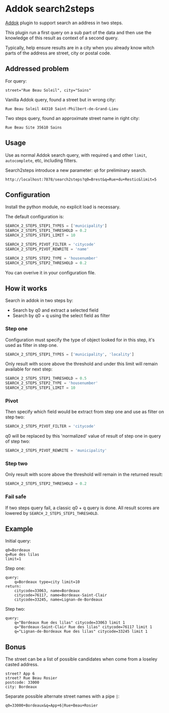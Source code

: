 # Addok search2steps

[Addok](https://github.com/etalab/addok) plugin to support search an address in two steps.

This plugin run a first query on a sub part of the data and then use the knowledge of this result as context of a second query.

Typically, help ensure results are in a city when you already know witch parts of the address are street, city or postal code.

## Addressed problem

For query:
```
street="Rue Beau Soleil", city="Sains"
```

Vanilla Addok query, found a street but in wrong city:
```
Rue Beau Soleil 44310 Saint-Philbert-de-Grand-Lieu
```

Two steps query, found an approximate street name in right city:
```
Rue Beau Site 35610 Sains
```

## Usage

Use as normal Addok search query, with required `q` and other `limit`, `autocomplete`, etc, including filters.

Search2steps introduce a new parameter: `q0` for preliminary search.

```
http://localhost:7878/search2steps?q0=Brest&q=Rue+du+Restic&limit=5
```

## Configuration

Install the python module, no explicit load is necessary.

The default configuration is:
```python
SEARCH_2_STEPS_STEP1_TYPES = ['municipality']
SEARCH_2_STEPS_STEP1_THRESHOLD = 0.2
SEARCH_2_STEPS_STEP1_LIMIT = 10

SEARCH_2_STEPS_PIVOT_FILTER = 'citycode'
SEARCH_2_STEPS_PIVOT_REWRITE = 'name'

SEARCH_2_STEPS_STEP2_TYPE = 'housenumber'
SEARCH_2_STEPS_STEP2_THRESHOLD = 0.2
```

You can overive it in your configuration file.


## How it works

Search in addok in two steps by:
- Search by q0 and extract a selected field
- Search by q0 + q using the select field as filter

### Step one
Configuration must specify the type of object looked for in this step, it's used as filter in step one.
```python
SEARCH_2_STEPS_STEP1_TYPES = ['municipality', 'locality']
```
Only result with score above the threshold and under this limit will remain available for next step:
```python
SEARCH_2_STEPS_STEP1_THRESHOLD = 0.5
SEARCH_2_STEPS_STEP2_TYPE = 'housenumber'
SEARCH_2_STEPS_STEP1_LIMIT = 10
```

### Pivot
Then specify which field would be extract from step one and use as filter on step two:
```python
SEARCH_2_STEPS_PIVOT_FILTER = 'citycode'
```
q0 will be replaced by this 'normalized' value of result of step one in query of step two:
```python
SEARCH_2_STEPS_PIVOT_REWRITE = 'municipality'
```

### Step two
Only result with score above the threshold will remain in the returned result:
```python
SEARCH_2_STEPS_STEP2_THRESHOLD = 0.2
```

### Fail safe
If two steps query fail, a classic q0 + q query is done.
All result scores are lowered by `SEARCH_2_STEPS_STEP1_THRESHOLD`.

## Example
Initial query:
```
q0=Bordeaux
q=Rue des lilas
limit=1
```

Step one:
```
query:
    q=Bordeaux type=city limit=10
return:
    citycode=33063, name=Bordeaux
    citycode=76117, name=Bordeaux-Saint-Clair
    citycode=33245, name=Lignan-de-Bordeaux
```

Step two:
```
query:
    q="Bordeaux Rue des lilas" citycode=33063 limit 1
    q="Bordeaux-Saint-Clair Rue des lilas" citycode=76117 limit 1
    q="Lignan-de-Bordeaux Rue des lilas" citycode=33245 limit 1
```

## Bonus
The street can be a list of possible candidates when come from a loseley casted address.
```
street? App 6
street? Rue Beau Rosier
postcode: 33000
city: Bordeaux
```

Separate possible alternate street names with a pipe `|`:
```
q0=33000+Bordeaux&q=App+6|Rue+Beau+Rosier
```
